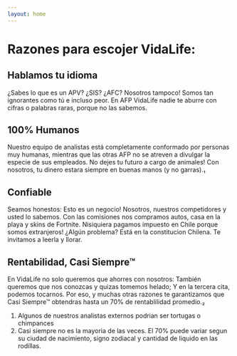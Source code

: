 ```yaml
---
layout: home
---
```


# Razones para escojer VidaLife:

## Hablamos tu idioma

¿Sabes lo que es un APV? ¿SIS? ¿AFC? Nosotros tampoco! Somos tan ignorantes como tú e incluso peor. En AFP VidaLife nadie te aburre con cifras o palabras raras, porque no las sabemos. 

## 100% Humanos

Nuestro equipo de analistas está completamente conformado por personas muy humanas, mientras que las otras AFP no se atreven a divulgar la especie de sus empleados. No dejes tu futuro a cargo de animales! Con nosotros, tu dinero estara siempre en buenas manos (y no garras).₁

## Confiable

Seamos honestos: Esto es un negocio! Nosotros, nuestros competidores y usted lo sabemos. Con las comisiones nos compramos autos, casa en la playa y skins de Fortnite. Nisiquiera pagamos impuesto en Chile porque somos extranjeros! ¿Algún problema? Está en la constitucion Chilena. Te invitamos a leerla y llorar.

## Rentabilidad, Casi Siempre™ 

En VidaLife no solo queremos que ahorres con nosotros: También queremos que nos conozcas y quizas tomemos helado; Y en la tercera cita, podemos tocarnos. Por eso, y muchas otras razones te garantizamos que Casi Siempre™ obtendras hasta un 70% de rentablilidad promedio.₂

1. Algunos de nuestros analistas externos podrian ser tortugas o chimpances
2. Casi siempre no es la mayoria de las veces. El 70% puede variar segun su ciudad de nacimiento, signo zodiacal y cantidad de liquido en las rodillas.